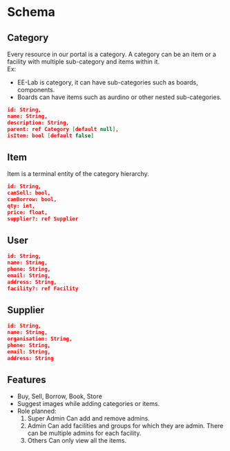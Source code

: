 # Schema

## Category

Every resource in our portal is a category. A category can be an item or a facility with multiple sub-category and items
within it.   
Ex:

- EE-Lab is category, it can have sub-categories such as boards, components.
- Boards can have items such as aurdino or other nested sub-categories.

```json
id: String,
name: String,
description: String,
parent: ref Category [default null],
isItem: bool [default false]
```

## Item

Item is a terminal entity of the category hierarchy.

```json
id: String,
canSell: bool,
canBorrow: bool,
qty: int,
price: float,
supplier?: ref Supplier
```

## User

```json
id: String,
name: String,
phone: String,
email: String,
address: String,
facility?: ref Facility
```

## Supplier

```json
id: String,
name: String,
organisation: String,
phone: String,
email: String,
address: String
```

## Features

- Buy, Sell, Borrow, Book, Store
- Suggest images while adding categories or items.
- Role planned:
    1. Super Admin Can add and remove admins.
    2. Admin Can add facilities and groups for which they are admin. There can be multiple admins for each facility.
    3. Others Can only view all the items.
